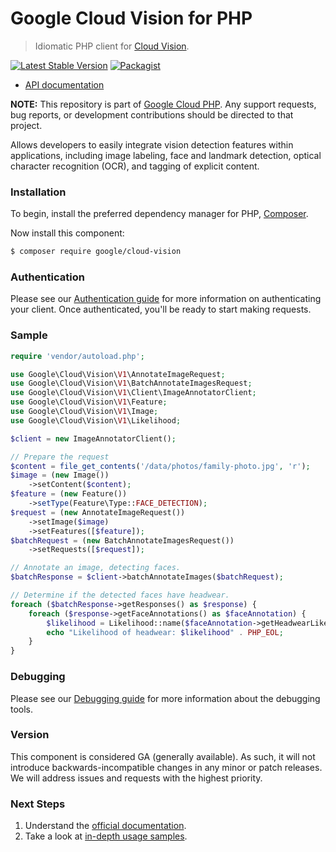 # Google Cloud Vision for PHP

> Idiomatic PHP client for [Cloud Vision](https://cloud.google.com/vision/).

[![Latest Stable Version](https://poser.pugx.org/google/cloud-vision/v/stable)](https://packagist.org/packages/google/cloud-vision) [![Packagist](https://img.shields.io/packagist/dm/google/cloud-vision.svg)](https://packagist.org/packages/google/cloud-vision)

* [API documentation](https://cloud.google.com/php/docs/reference/cloud-vision/latest)

**NOTE:** This repository is part of [Google Cloud PHP](https://github.com/googleapis/google-cloud-php). Any
support requests, bug reports, or development contributions should be directed to
that project.

Allows developers to easily integrate vision detection features within applications, including image labeling, face and
landmark detection, optical character recognition (OCR), and tagging of explicit content.

### Installation

To begin, install the preferred dependency manager for PHP, [Composer](https://getcomposer.org/).

Now install this component:

```sh
$ composer require google/cloud-vision
```

### Authentication

Please see our [Authentication guide](https://github.com/googleapis/google-cloud-php/blob/main/AUTHENTICATION.md) for more information
on authenticating your client. Once authenticated, you'll be ready to start making requests.

### Sample

```php
require 'vendor/autoload.php';

use Google\Cloud\Vision\V1\AnnotateImageRequest;
use Google\Cloud\Vision\V1\BatchAnnotateImagesRequest;
use Google\Cloud\Vision\V1\Client\ImageAnnotatorClient;
use Google\Cloud\Vision\V1\Feature;
use Google\Cloud\Vision\V1\Image;
use Google\Cloud\Vision\V1\Likelihood;

$client = new ImageAnnotatorClient();

// Prepare the request
$content = file_get_contents('/data/photos/family-photo.jpg', 'r');
$image = (new Image())
    ->setContent($content);
$feature = (new Feature())
    ->setType(Feature\Type::FACE_DETECTION);
$request = (new AnnotateImageRequest())
    ->setImage($image)
    ->setFeatures([$feature]);
$batchRequest = (new BatchAnnotateImagesRequest())
    ->setRequests([$request]);

// Annotate an image, detecting faces.
$batchResponse = $client->batchAnnotateImages($batchRequest);

// Determine if the detected faces have headwear.
foreach ($batchResponse->getResponses() as $response) {
    foreach ($response->getFaceAnnotations() as $faceAnnotation) {
        $likelihood = Likelihood::name($faceAnnotation->getHeadwearLikelihood());
        echo "Likelihood of headwear: $likelihood" . PHP_EOL;
    }
}
```

### Debugging

Please see our [Debugging guide](https://github.com/googleapis/google-cloud-php/blob/main/DEBUG.md)
for more information about the debugging tools.

### Version

This component is considered GA (generally available). As such, it will not introduce backwards-incompatible changes in
any minor or patch releases. We will address issues and requests with the highest priority.

### Next Steps

1. Understand the [official documentation](https://cloud.google.com/vision/docs/).
2. Take a look at [in-depth usage samples](https://github.com/GoogleCloudPlatform/php-docs-samples/tree/master/vision/).
